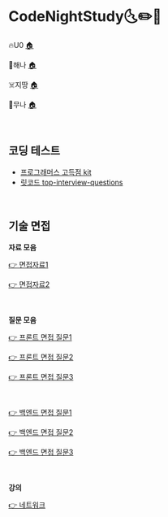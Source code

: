# CodeNightStudy🌜✏️📖

🔥U0 [🏠](https://u00938.github.io/)

🐥해나 [🏠](https://velog.io/@seulgea)

☠️지땅 [🏠](https://sleepybird.tistory.com/)

🐧무나 [🏠](https://blog.munawiki.dev/)

<br>

## 코딩 테스트

- [프로그래머스 고득점 kit](https://programmers.co.kr/learn/challenges?tab=algorithm_practice_kit)
- [릿코드 top-interview-questions](https://leetcode.com/problemset/top-interview-questions/)

<br>

## 기술 면접

**자료 모음**

[👉 면접자료1](https://gyoogle.dev/blog/)

[👉 면접자료2](https://github.com/JaeYeopHan/Interview_Question_for_Beginner)

<br>

**질문 모음**

[👉 프론트 면접 질문1](https://realmojo.tistory.com/300)

[👉 프론트 면접 질문2](https://sunnykim91.tistory.com/121)

[👉 프론트 면접 질문3](https://h5bp.org/Front-end-Developer-Interview-Questions/translations/korean/)

<br>

[👉 백엔드 면접 질문1](https://github.com/tvandame/back-end-developer-interview-questions/blob/master/Translations/Korean/README_KR.md)

[👉 백엔드 면접 질문2](https://www.simplilearn.com/tutorials/nodejs-tutorial/nodejs-interview-questions)

[👉 백엔드 면접 질문3](https://reposhub.com/python/learning-tutorial/ksundong-backend-interview-question.html)

<br>

**강의**

[👉 네트워크](https://www.youtube.com/playlist?list=PL0d8NnikouEWcF1jJueLdjRIC4HsUlULi)

